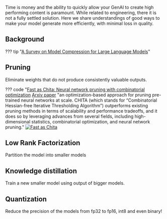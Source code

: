 Time is money and the ability to quickly allow your GenAI to create high performing content is paramount. While related to engineering, there it is not a fully settled solution. Here we share understandings of good ways to make your model generate more efficiently, with minimal loss in quality. 

## Background

??? tip "[A Survey on Model Compression for Large Language Models](https://arxiv.org/pdf/2308.07633.pdf)"

## Pruning

Eliminate weights that do not produce consistently valuable outputs. 


??? code "[Fast as Chita: Neural network pruning with combinatorial optimization](https://blog.research.google/2023/08/neural-network-pruning-with.html)
    [Arxiv paper](https://arxiv.org/abs/2302.14623)
     "an optimization-based approach for pruning pre-trained neural networks at scale. CHITA (which stands for “Combinatorial Hessian-free Iterative Thresholding Algorithm”) outperforms existing pruning methods in terms of scalability and performance tradeoffs, and it does so by leveraging advances from several fields, including high-dimensional statistics, combinatorial optimization, and neural network pruning."
     [![Fast as Chita](https://blogger.googleusercontent.com/img/b/R29vZ2xl/AVvXsEgIuxL23IilgYpOEWtnP9B4zbiPnuV5NUML47JP0q1idyLLmZUqRlHrxx77iFIinFWUXMekNhKSltLlZvzBSTaqsYmbithvXGlvggyaAZrtb4mg9oiYMWArjvf_lj7T9IbY1Ae4-wijzOZzTazsxWImdGRgLSyAJEc5WQWHvylSwcHQJWX8gXfEk70l8iEs/s1600/image5.gif)](https://blog.research.google/2023/08/neural-network-pruning-with.html)


## Low Rank Factorization 

Partition the model into smaller models 

## Knowledge distillation

Train a new smaller model using output of bigger models.

## Quantization
Reduce the precision of the models from fp32 to fp16, int8 and even binary! 



